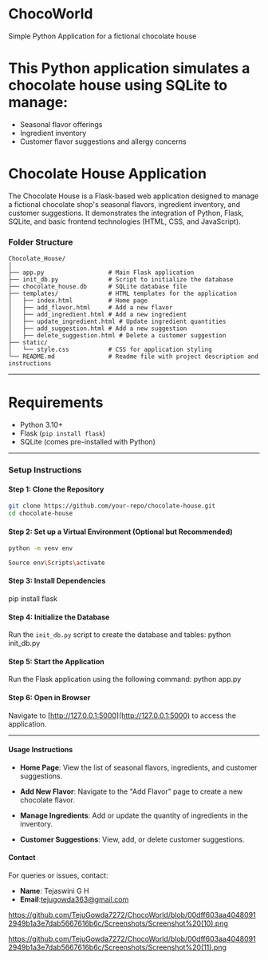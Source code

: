 # ChocoWorld
Simple Python Application for a fictional chocolate house

# This Python application simulates a chocolate house using SQLite to manage:
- Seasonal flavor offerings
- Ingredient inventory
- Customer flavor suggestions and allergy concerns

# Chocolate House Application

The Chocolate House is a Flask-based web application designed to manage a fictional chocolate shop's seasonal flavors, ingredient inventory, and customer suggestions. It demonstrates the integration of Python, Flask, SQLite, and basic frontend technologies (HTML, CSS, and JavaScript).


### Folder Structure
```
Chocolate_House/
│
├── app.py                  # Main Flask application
├── init_db.py              # Script to initialize the database
├── chocolate_house.db      # SQLite database file
├── templates/              # HTML templates for the application
│   ├── index.html          # Home page
│   ├── add_flavor.html     # Add a new flavor
│   ├── add_ingredient.html # Add a new ingredient
│   ├── update_ingredient.html # Update ingredient quantities
│   ├── add_suggestion.html # Add a new suggestion
│   ├── delete_suggestion.html # Delete a customer suggestion
├── static/
│   └── style.css           # CSS for application styling
└── README.md               # Readme file with project description and instructions
```

---

# Requirements
- Python 3.10+
- Flask (`pip install flask`)
- SQLite (comes pre-installed with Python)

---

### **Setup Instructions**

#### Step 1: Clone the Repository
```bash
git clone https://github.com/your-repo/chocolate-house.git
cd chocolate-house
```

#### Step 2: Set up a Virtual Environment (Optional but Recommended)
```bash
python -m venv env

Source env\Scripts\activate    
```

#### Step 3: Install Dependencies
pip install flask


#### Step 4: Initialize the Database
Run the `init_db.py` script to create the database and tables:
python init_db.py


#### Step 5: Start the Application
Run the Flask application using the following command:
python app.py

#### Step 6: Open in Browser
Navigate to [http://127.0.0.1:5000](http://127.0.0.1:5000) to access the application.

---

#### **Usage Instructions**
- **Home Page**:
  View the list of seasonal flavors, ingredients, and customer suggestions.
  
- **Add New Flavor**:
  Navigate to the "Add Flavor" page to create a new chocolate flavor.
  
- **Manage Ingredients**:
  Add or update the quantity of ingredients in the inventory.

- **Customer Suggestions**:
  View, add, or delete customer suggestions.


#### Contact
For queries or issues, contact:  
- **Name**: Tejaswini G H  
- **Email**:tejugowda363@gmail.com  

https://github.com/TejuGowda7272/ChocoWorld/blob/00dff603aa40480912949b1a3e7dab5667616b6c/Screenshots/Screenshot%20(10).png

https://github.com/TejuGowda7272/ChocoWorld/blob/00dff603aa40480912949b1a3e7dab5667616b6c/Screenshots/Screenshot%20(11).png

